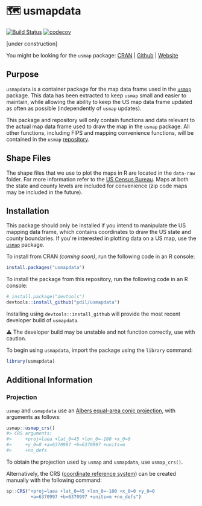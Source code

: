 # 🗺 usmapdata

[![Build Status](https://img.shields.io/endpoint.svg?url=https%3A%2F%2Factions-badge.atrox.dev%2Fpdil%2Fusmapdata%2Fbadge%3Fref%3Dmaster&style=popout&label=build)](https://actions-badge.atrox.dev/pdil/usmapdata/goto?ref=master) [![codecov](https://codecov.io/gh/pdil/usmapdata/branch/master/graph/badge.svg)](https://codecov.io/gh/pdil/usmapdata)

[under construction]

You might be looking for the `usmap` package: [CRAN](https://cran.r-project.org/package=usmap) | [Github](https://github.com/pdil/usmap) | [Website](https://usmap.dev)

## Purpose

`usmapdata` is a container package for the map data frame used in the [`usmap`](https://github.com/pdil/usmap) package. This data has been extracted to keep `usmap` small and easier to maintain, while allowing the ability to keep the US map data frame updated as often as possible (independently of `usmap` updates).

This package and repository will only contain functions and data relevant to the actual map data frame used to draw the map in the `usmap` package. All other functions, including FIPS and mapping convenience functions, will be contained in the `usmap` [repository](https://github.com/pdil/usmap).

## Shape Files
The shape files that we use to plot the maps in R are located in the `data-raw` folder. For more information refer to the [US Census Bureau](https://www.census.gov/geographies/mapping-files/time-series/geo/tiger-line-file.html). Maps at both the state and county levels are included for convenience (zip code maps may be included in the future).

## Installation
This package should only be installed if you intend to manipulate the US mapping data frame, which contains coordinates to draw the US state and county boundaries. If you're interested in plotting data on a US map, use the [`usmap`](https://github.com/pdil/usmap) package.

To install from CRAN _(coming soon)_, run the following code in an R console:
```r
install.packages("usmapdata")
```
To install the package from this repository, run the following code in an R console:
```r
# install.package("devtools")
devtools::install_github("pdil/usmapdata")
```
Installing using `devtools::install_github` will provide the most recent developer build of `usmapdata`.

⚠️ The developer build may be unstable and not function correctly, use with caution.

To begin using `usmapdata`, import the package using the `library` command:
```r
library(usmapdata)
```

## Additional Information

### Projection
`usmap` and `usmapdata` use an [Albers equal-area conic projection](https://en.wikipedia.org/wiki/Albers_projection), with arguments as follows:
```r
usmap::usmap_crs()
#> CRS arguments:
#>     +proj=laea +lat_0=45 +lon_0=-100 +x_0=0
#>     +y_0=0 +a=6370997 +b=6370997 +units=m
#>     +no_defs 
```

To obtain the projection used by `usmap` and `usmapdata`, use `usmap_crs()`.

Alternatively, the CRS ([coordinate reference system](https://www.nceas.ucsb.edu/sites/default/files/2020-04/OverviewCoordinateReferenceSystems.pdf)) can be created manually with the following command:
```r
sp::CRS("+proj=laea +lat_0=45 +lon_0=-100 +x_0=0 +y_0=0
         +a=6370997 +b=6370997 +units=m +no_defs")
```
